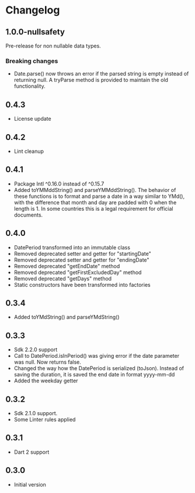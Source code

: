 # Changelog

## 1.0.0-nullsafety

Pre-release for non nullable data types.

### Breaking changes

- Date.parse() now throws an error if the parsed string is empty instead of returning null. A tryParse method is provided to maintain the old functionality.

## 0.4.3

- License update

## 0.4.2

- Lint cleanup

## 0.4.1

- Package Intl ^0.16.0 instead of ^0.15.7
- Added toYMMddString() and parseYMMddString().
  The behavior of these functions is to format and parse a date in a way similar to YMd(), with the difference 
  that month and day are padded with 0 when the length is 1. 
  In some countries this is a legal requirement for official documents.
  
## 0.4.0

- DatePeriod transformed into an immutable class
- Removed deprecated setter and getter for "startingDate"
- Removed deprecated setter and getter for "endingDate"
- Removed deprecated "getEndDate" method
- Removed deprecated "getFirstExcludedDay" method
- Removed deprecated "getDays" method
- Static constructors have been transformed into factories

## 0.3.4

- Added toYMdString() and parseYMdString() 

## 0.3.3

- Sdk 2.2.0 support
- Call to DatePeriod.isInPeriod() was giving error if the date parameter was null. Now returns false.
- Changed the way how the DatePeriod is serialized (toJson). Instead of saving the duration, it is saved the end date in format yyyy-mm-dd
- Added the weekday getter

## 0.3.2

- Sdk 2.1.0 support.
- Some Linter rules applied  
  

## 0.3.1

- Dart 2 support 

## 0.3.0

- Initial version
